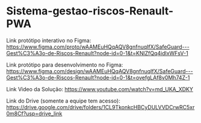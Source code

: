 # Sistema-gestao-riscos-Renault-PWA

Link protótipo interativo no Figma:
https://www.figma.com/proto/wAAMEuHQqAQV8gnfnuqIfX/SafeGuard---Gest%C3%A3o-de-Riscos-Renault?node-id=0-1&t=KNlZfQq4idlxWFsV-1

Link protótipo para desenvolvimento no Figma: https://www.figma.com/design/wAAMEuHQqAQV8gnfnuqIfX/SafeGuard---Gest%C3%A3o-de-Riscos-Renault?node-id=0-1&t=ovefgLAf8v0Mh74Z-1

Link Video da Solução:
https://www.youtube.com/watch?v=md_UKA_XDKY

Link do Drive (somente a equipe tem acesso):
https://drive.google.com/drive/folders/1CL9TkonkcHBCyDULVVDCrwRC5xr0m8Cf?usp=drive_link
